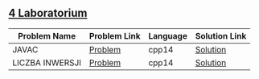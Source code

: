 ## [4 Laboratorium](https://www.hackerrank.com/domains/isemestr2020/4laboratorium)

|Problem Name|Problem Link|Language|Solution Link|
---|---|---|---
|JAVAC|[Problem](https://www.hackerrank.com/challenges/javac/problem)|cpp14|[Solution](./javac.cpp)|
|LICZBA INWERSJI|[Problem](https://www.hackerrank.com/challenges/invcnt-inversion-count/problem)|cpp14|[Solution](./invcnt-inversion-count.cpp)|
